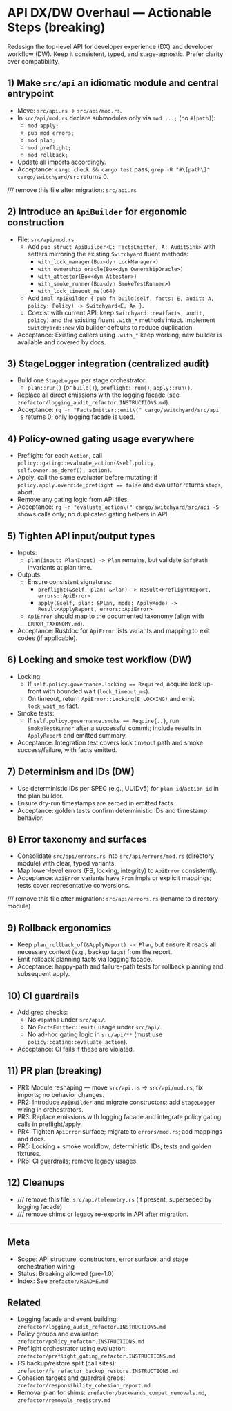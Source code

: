 # API DX/DW Overhaul — Actionable Steps (breaking)

Redesign the top-level API for developer experience (DX) and developer workflow (DW). Keep it consistent, typed, and stage-agnostic. Prefer clarity over compatibility.

## 1) Make `src/api` an idiomatic module and central entrypoint

- Move: `src/api.rs` → `src/api/mod.rs`.
- In `src/api/mod.rs` declare submodules only via `mod ...;` (no `#[path]`):
  - `mod apply;`
  - `pub mod errors;`
  - `mod plan;`
  - `mod preflight;`
  - `mod rollback;`
- Update all imports accordingly.
- Acceptance: `cargo check && cargo test` pass; `grep -R "#\[path\]" cargo/switchyard/src` returns 0.

/// remove this file after migration: `src/api.rs`

## 2) Introduce an `ApiBuilder` for ergonomic construction

- File: `src/api/mod.rs`
  - Add `pub struct ApiBuilder<E: FactsEmitter, A: AuditSink>` with setters mirroring the existing `Switchyard` fluent methods:
    - `with_lock_manager(Box<dyn LockManager>)`
    - `with_ownership_oracle(Box<dyn OwnershipOracle>)`
    - `with_attestor(Box<dyn Attestor>)`
    - `with_smoke_runner(Box<dyn SmokeTestRunner>)`
    - `with_lock_timeout_ms(u64)`
  - Add `impl ApiBuilder { pub fn build(self, facts: E, audit: A, policy: Policy) -> Switchyard<E, A> }`.
  - Coexist with current API: keep `Switchyard::new(facts, audit, policy)` and the existing fluent `.with_*` methods intact. Implement `Switchyard::new` via builder defaults to reduce duplication.
- Acceptance: Existing callers using `.with_*` keep working; new builder is available and covered by docs.

## 3) StageLogger integration (centralized audit)

- Build one `StageLogger` per stage orchestrator:
  - `plan::run()` (or `build()`), `preflight::run()`, `apply::run()`.
- Replace all direct emissions with the logging facade (see `zrefactor/logging_audit_refactor.INSTRUCTIONS.md`).
- Acceptance: `rg -n "FactsEmitter::emit\(" cargo/switchyard/src/api -S` returns 0; only logging facade is used.

## 4) Policy-owned gating usage everywhere

- Preflight: for each `Action`, call `policy::gating::evaluate_action(&self.policy, self.owner.as_deref(), action)`.
- Apply: call the same evaluator before mutating; if `policy.apply.override_preflight == false` and evaluator returns `stops`, abort.
- Remove any gating logic from API files.
- Acceptance: `rg -n "evaluate_action\(" cargo/switchyard/src/api -S` shows calls only; no duplicated gating helpers in API.

## 5) Tighten API input/output types

- Inputs:
  - `plan(input: PlanInput) -> Plan` remains, but validate `SafePath` invariants at plan time.
- Outputs:
  - Ensure consistent signatures:
    - `preflight(&self, plan: &Plan) -> Result<PreflightReport, errors::ApiError>`
    - `apply(&self, plan: &Plan, mode: ApplyMode) -> Result<ApplyReport, errors::ApiError>`
  - `ApiError` should map to the documented taxonomy (align with `ERROR_TAXONOMY.md`).
- Acceptance: Rustdoc for `ApiError` lists variants and mapping to exit codes (if applicable).

## 6) Locking and smoke test workflow (DW)

- Locking:
  - If `self.policy.governance.locking == Required`, acquire lock up-front with bounded wait (`lock_timeout_ms`).
  - On timeout, return `ApiError::Locking(E_LOCKING)` and emit `lock_wait_ms` fact.
- Smoke tests:
  - If `self.policy.governance.smoke == Require{..}`, run `SmokeTestRunner` after a successful commit; include results in `ApplyReport` and emitted summary.
- Acceptance: Integration test covers lock timeout path and smoke success/failure, with facts emitted.

## 7) Determinism and IDs (DW)

- Use deterministic IDs per SPEC (e.g., UUIDv5) for `plan_id`/`action_id` in the plan builder.
- Ensure dry-run timestamps are zeroed in emitted facts.
- Acceptance: golden tests confirm deterministic IDs and timestamp behavior.

## 8) Error taxonomy and surfaces

- Consolidate `src/api/errors.rs` into `src/api/errors/mod.rs` (directory module) with clear, typed variants.
- Map lower-level errors (FS, locking, integrity) to `ApiError` consistently.
- Acceptance: `ApiError` variants have `From` impls or explicit mappings; tests cover representative conversions.

/// remove this file after migration: `src/api/errors.rs` (rename to directory module)

## 9) Rollback ergonomics

- Keep `plan_rollback_of(&ApplyReport) -> Plan`, but ensure it reads all necessary context (e.g., backup tags) from the report.
- Emit rollback planning facts via logging facade.
- Acceptance: happy-path and failure-path tests for rollback planning and subsequent apply.

## 10) CI guardrails

- Add grep checks:
  - No `#[path]` under `src/api/`.
  - No `FactsEmitter::emit(` usage under `src/api/`.
  - No ad-hoc gating logic in `src/api/**` (must use `policy::gating::evaluate_action`).
- Acceptance: CI fails if these are violated.

## 11) PR plan (breaking)

- PR1: Module reshaping — move `src/api.rs` → `src/api/mod.rs`; fix imports; no behavior changes.
- PR2: Introduce `ApiBuilder` and migrate constructors; add `StageLogger` wiring in orchestrators.
- PR3: Replace emissions with logging facade and integrate policy gating calls in preflight/apply.
- PR4: Tighten `ApiError` surface; migrate to `errors/mod.rs`; add mappings and docs.
- PR5: Locking + smoke workflow; deterministic IDs; tests and golden fixtures.
- PR6: CI guardrails; remove legacy usages.

## 12) Cleanups

- /// remove this file: `src/api/telemetry.rs` (if present; superseded by logging facade)
- /// remove shims or legacy re-exports in API after migration.

---

## Meta

- Scope: API structure, constructors, error surface, and stage orchestration wiring
- Status: Breaking allowed (pre-1.0)
- Index: See `zrefactor/README.md`

## Related

- Logging facade and event building: `zrefactor/logging_audit_refactor.INSTRUCTIONS.md`
- Policy groups and evaluator: `zrefactor/policy_refactor.INSTRUCTIONS.md`
- Preflight orchestrator using evaluator: `zrefactor/preflight_gating_refactor.INSTRUCTIONS.md`
- FS backup/restore split (call sites): `zrefactor/fs_refactor_backup_restore.INSTRUCTIONS.md`
- Cohesion targets and guardrail greps: `zrefactor/responsibility_cohesion_report.md`
- Removal plan for shims: `zrefactor/backwards_compat_removals.md`, `zrefactor/removals_registry.md`
